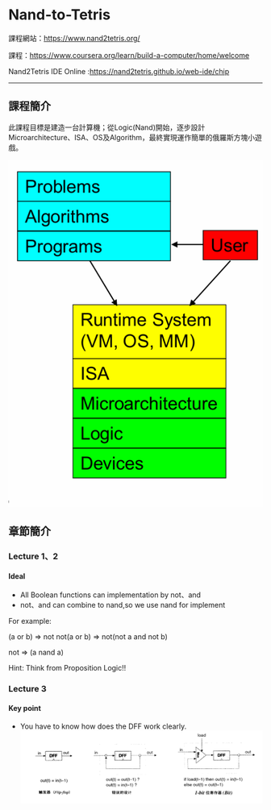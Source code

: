 # Nand-to-Tetris
課程網站：https://www.nand2tetris.org/

課程：https://www.coursera.org/learn/build-a-computer/home/welcome

Nand2Tetris IDE Online :https://nand2tetris.github.io/web-ide/chip

---
## 課程簡介
此課程目標是建造一台計算機；從Logic(Nand)開始，逐步設計Microarchitecture、ISA、OS及Algorithm，最終實現運作簡單的俄羅斯方塊小遊戲。

![image](./image/架構圖.png)

## 章節簡介
### Lecture 1、2
#### Ideal
- All Boolean functions can implementation by  not、and
- not、and can combine to nand,so we use nand for implement

For example:

(a or b) => not not(a or b) => not(not a and not b)

not => (a nand a)

Hint: Think from Proposition Logic!!
### Lecture 3
#### Key point
- You have to know how does the DFF work clearly. 
![image](./image/DFF.png)
